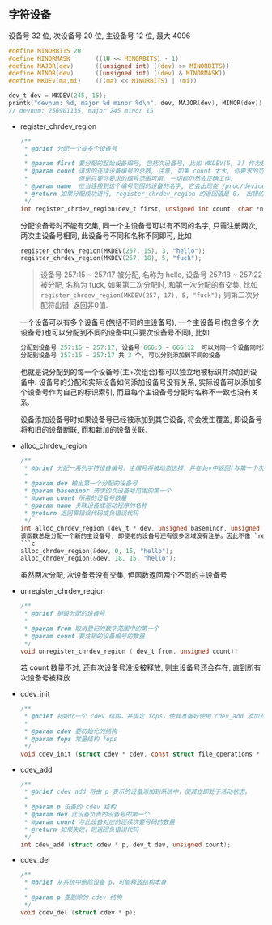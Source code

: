 <!-- myblog -->

## 字符设备

设备号 32 位, 次设备号 20 位, 主设备号 12 位,  最大 4096 

```c
#define MINORBITS 20
#define MINORMASK       ((1U << MINORBITS) - 1)
#define MAJOR(dev)      ((unsigned int) ((dev) >> MINORBITS))
#define MINOR(dev)      ((unsigned int) ((dev) & MINORMASK))
#define MKDEV(ma,mi)    (((ma) << MINORBITS) | (mi))

dev_t dev = MKDEV(245, 15);
printk("devnum: %d, major %d minor %d\n", dev, MAJOR(dev), MINOR(dev));
// devnum: 256901135, major 245 minor 15
```

* register_chrdev_region
    ```c
    /**
     * @brief 分配一个或多个设备号
     * 
     * @param first 要分配的起始设备编号, 包括次设备号, 比如 MKDEV(5, 3) 作为起始, MKDEV(5, 0) 就不算在内
     * @param count 请求的连续设备编号的总数, 注意, 如果 count 太大, 你要求的范围可能溢出到下一个主设备号
     *              但是只要你要求的编号范围可用, 一切都仍然会正确工作.
     * @param name  应当连接到这个编号范围的设备的名字, 它会出现在 /proc/devices 和 sysfs 中
     * @return 如果分配成功进行, register_chrdev_region 的返回值是 0， 出错的情况下, 返回一个负的错误码
     */
    int register_chrdev_region(dev_t first, unsigned int count, char *name);
    ```
    分配设备号时不能有交集, 同一个主设备号可以有不同的名字, 只需注册两次, 两次主设备号相同, 此设备号不同和名称不同即可, 比如
    ```c
    register_chrdev_region(MKDEV(257, 15), 3, "hello");
    register_chrdev_region(MKDEV(257, 18), 5, "fuck");
    ```
    > 设备号 257:15 ~ 257:17 被分配, 名称为 hello, 设备号 257:18 ~ 257:22 被分配, 名称为 fuck, 如果第二次分配时, 和第一次分配的有交集, 比如 `register_chrdev_region(MKDEV(257, 17), 5, "fuck");` 则第二次分配将出错, 返回非0值.

    一个设备可以有多个设备号(包括不同的主设备号), 一个主设备号(包含多个次设备号)也可以分配到不同的设备中(只要次设备号不同), 比如
    ```c
    分配到设备号 257:15 ~ 257:17, 设备号 666:0 ~ 666:12  可以对同一个设备同时添加这两组设备号.
    分配到设备号 257:15 ~ 257:17 共 3 个, 可以分别添加到不同的设备
    ```
    
    也就是说分配到的每一个设备号(主+次组合)都可以独立地被标识并添加到设备中. 设备号的分配和实际设备如何添加设备号没有关系, 实际设备可以添加多个设备号作为自己的标识索引, 而且每个主设备号分配时名称不一致也没有关系. 
    
    设备添加设备号时如果设备号已经被添加到其它设备, 将会发生覆盖, 即设备号将和旧的设备断联, 而和新加的设备关联.

* alloc_chrdev_region
    ```c
    /**
     * @brief 分配一系列字符设备编号。主编号将被动态选择，并在dev中返回(与第一个次要编号一起)
     * 
     * @param dev 输出第一个分配的设备号
     * @param baseminor 请求的次设备号范围的第一个
     * @param count 所需的设备号数量
     * @param name 关联设备或驱动程序的名称
     * @return 返回零错误代码或负错误代码
     */
    int alloc_chrdev_region (dev_t * dev, unsigned baseminor, unsigned count, const char * name);
    该函数总是分配一个新的主设备号, 即使老的设备号还有很多区域没有注册。因此不像 `register_chrdev_region` 那样灵活, 能够一个主设备号注册不同设备。比如
    ```c
    alloc_chrdev_region(&dev, 0, 15, "hello");
    alloc_chrdev_region(&dev, 18, 15, "hello");
    ```
    虽然两次分配, 次设备号没有交集, 但函数返回两个不同的主设备号


* unregister_chrdev_region
    ```c
    /**
     * @brief 销毁分配的设备号
     * 
     * @param from 取消登记的数字范围中的第一个
     * @param count 要注销的设备编号的数量
     */
    void unregister_chrdev_region (	dev_t from, unsigned count);
    ```
    若 count 数量不对, 还有次设备号没没被释放, 则主设备号还会存在, 直到所有次设备号被释放

* cdev_init
    ```c
    /**
     * @brief 初始化一个 cdev 结构，并绑定 fops，使其准备好使用 cdev_add 添加到系统
     * 
     * @param cdev 要初始化的结构
     * @param fops 常量结构 fops
     */
    void cdev_init (struct cdev * cdev, const struct file_operations * fops);
    ```

* cdev_add
    ```c
    /**
     * @brief cdev_add 将由 p 表示的设备添加到系统中，使其立即处于活动状态。
     * 
     * @param p 设备的 cdev 结构
     * @param dev 此设备负责的设备号的第一个
     * @param count 与此设备对应的连续次要号码的数量
     * @return 如果失败，则返回负错误代码 
     */
    int cdev_add (struct cdev * p, dev_t dev, unsigned count);
    ```

* cdev_del
    ```c
    /**
     * @brief 从系统中删除设备 p，可能释放结构本身
     * 
     * @param p 要删除的 cdev 结构
     */
    void cdev_del (struct cdev * p);
    ```